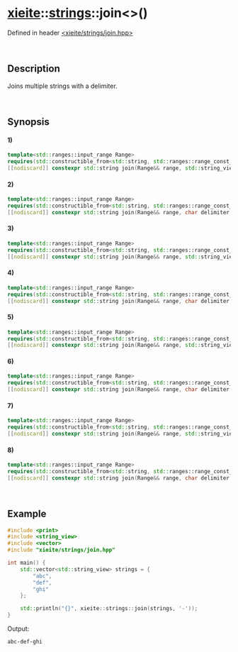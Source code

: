 # [xieite](../../xieite.md)\:\:[strings](../../strings.md)\:\:join\<\>\(\)
Defined in header [<xieite/strings/join.hpp>](../../../include/xieite/strings/join.hpp)

&nbsp;

## Description
Joins multiple strings with a delimiter.

&nbsp;

## Synopsis
#### 1)
```cpp
template<std::ranges::input_range Range>
requires(std::constructible_from<std::string, std::ranges::range_const_reference_t<Range>>)
[[nodiscard]] constexpr std::string join(Range&& range, std::string_view delimiter = "", std::string_view prefix = "", std::string_view suffix = "") noexcept;
```
#### 2)
```cpp
template<std::ranges::input_range Range>
requires(std::constructible_from<std::string, std::ranges::range_const_reference_t<Range>>)
[[nodiscard]] constexpr std::string join(Range&& range, char delimiter, std::string_view prefix = "", std::string_view suffix = "") noexcept;
```
#### 3)
```cpp
template<std::ranges::input_range Range>
requires(std::constructible_from<std::string, std::ranges::range_const_reference_t<Range>>)
[[nodiscard]] constexpr std::string join(Range&& range, std::string_view delimiter, char prefix, std::string_view suffix = "") noexcept;
```
#### 4)
```cpp
template<std::ranges::input_range Range>
requires(std::constructible_from<std::string, std::ranges::range_const_reference_t<Range>>)
[[nodiscard]] constexpr std::string join(Range&& range, char delimiter, char prefix, std::string_view suffix = "") noexcept;
```
#### 5)
```cpp
template<std::ranges::input_range Range>
requires(std::constructible_from<std::string, std::ranges::range_const_reference_t<Range>>)
[[nodiscard]] constexpr std::string join(Range&& range, std::string_view delimiter, std::string_view prefix, char suffix) noexcept;
```
#### 6)
```cpp
template<std::ranges::input_range Range>
requires(std::constructible_from<std::string, std::ranges::range_const_reference_t<Range>>)
[[nodiscard]] constexpr std::string join(Range&& range, char delimiter, std::string_view prefix, std::string_view suffix) noexcept;
```
#### 7)
```cpp
template<std::ranges::input_range Range>
requires(std::constructible_from<std::string, std::ranges::range_const_reference_t<Range>>)
[[nodiscard]] constexpr std::string join(Range&& range, std::string_view delimiter, char prefix, char suffix) noexcept;
```
#### 8)
```cpp
template<std::ranges::input_range Range>
requires(std::constructible_from<std::string, std::ranges::range_const_reference_t<Range>>)
[[nodiscard]] constexpr std::string join(Range&& range, char delimiter, char prefix, char suffix) noexcept;
```

&nbsp;

## Example
```cpp
#include <print>
#include <string_view>
#include <vector>
#include "xieite/strings/join.hpp"

int main() {
    std::vector<std::string_view> strings = {
        "abc",
        "def",
        "ghi"
    };

    std::println("{}", xieite::strings::join(strings, '-'));
}
```
Output:
```
abc-def-ghi
```
